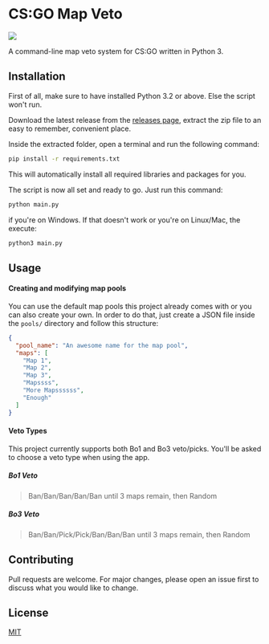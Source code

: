 # CS:GO Map Veto

[![](https://img.shields.io/github/issues/synth-dev/csgo-map-veto-py?style=flat-square)
](https://github.com/synth-dev/csgo-map-veto-py/issues)

A command-line map veto system for CS:GO written in Python 3.

## Installation
First of all, make sure to have installed Python 3.2 or above. Else the script won't run.

Download the latest release from the [releases page](https://github.com/synth-dev/csgo-map-veto-py/releases), extract the zip file
to an easy to remember, convenient place.

Inside the extracted folder, open a terminal and run the following command:

```bash
pip install -r requirements.txt
```

This will automatically install all required libraries and packages for you.

The script is now all set and ready to go. Just run this command:

```bash
python main.py
```

if you're on Windows. If that doesn't work or you're on Linux/Mac, the execute:

```bash
python3 main.py
```

## Usage

#### Creating and modifying map pools
You can use the default map pools this project already comes with or you can also create
your own. In order to do that, just create a JSON file inside the ``pools/`` directory and
follow this structure:

```json
{
  "pool_name": "An awesome name for the map pool",
  "maps": [
    "Map 1",
    "Map 2",
    "Map 3",
    "Mapssss",
    "More Mapssssss",
    "Enough"
  ]
}
```

#### Veto Types
This project currently supports both Bo1 and Bo3 veto/picks. You'll be asked to choose a veto type
when using the app.

##### Bo1 Veto
> Ban/Ban/Ban/Ban/Ban until 3 maps remain, then Random

##### Bo3 Veto
> Ban/Ban/Pick/Pick/Ban/Ban/Ban until 3 maps remain, then Random

## Contributing
Pull requests are welcome. For major changes, please open an issue first to discuss what you would like to change.

## License
[MIT](https://mit-license.org/)